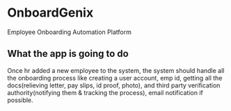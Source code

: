 # OnboardGenix
Employee Onboarding Automation Platform

## What the app is going to do
 Once hr added a new employee to the system, the system should handle all the onboarding process like creating a user account, emp id, getting all the docs(relieving letter, pay slips, id proof, photo), and third party verification authority(notifying them & tracking the process), email notification if possible.
